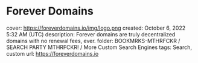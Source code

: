 # Forever Domains

cover: https://foreverdomains.io/img/logo.png
created: October 6, 2022 5:32 AM (UTC)
description: Forever domains are truly decentralized domains with no renewal fees, ever.
folder: BOOKMRKS-MTHRFCKR / SEARCH PARTY MTHRFCKR! / More Custom Search Engines
tags: Search, custom
url: https://foreverdomains.io
